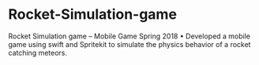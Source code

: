 # Rocket-Simulation-game 
 Rocket Simulation game – Mobile Game				        		     	     Spring 2018
•	Developed a mobile game using swift and Spritekit to simulate the physics behavior of a rocket catching meteors.

